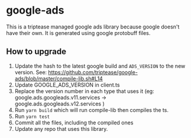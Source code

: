 # google-ads

This is a triptease managed google ads library because google doesn't have their own. It is generated using google protobuff files.

## How to upgrade

1. Update the hash to the latest google build and `ADS_VERSION` to the new version. See: https://github.com/triptease/google-ads/blob/master/compile-lib.sh#L14
2. Update GOOGLE_ADS_VERSION in client.ts
3. Replace the version number in each type that uses it (eg: google.ads.googleads.v11.services -> google.ads.googleads.v12.services )
4. Run `yarn build` which will run compile-lib then compiles the ts.
5. Run `yarn test`
6. Commit all the files, including the compiled ones
7. Update any repo that uses this library.
